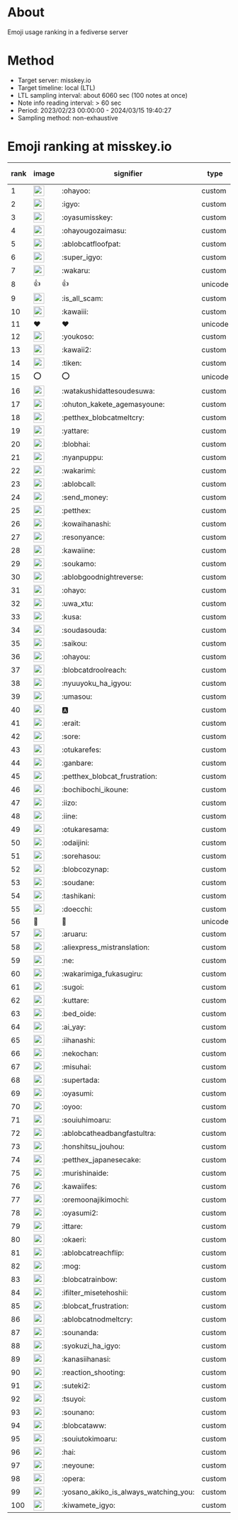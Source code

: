 # About
Emoji usage ranking in a fediverse server

# Method
- Target server: misskey.io
- Target timeline: local (LTL)
- LTL sampling interval: about 6060 sec (100 notes at once)
- Note info reading interval: > 60 sec
- Period: 2023/02/23 00:00:00 - 2024/03/15 19:40:27 
- Sampling method: non-exhaustive

# Emoji ranking at misskey.io

|rank|image|signifier|type|frequency score|
|----|----|----|----|----|
|1|<img height="24" src="https://misskey.io/emoji/ohayoo.webp">|:ohayoo:|custom|170200|
|2|<img height="24" src="https://misskey.io/emoji/igyo.webp">|:igyo:|custom|114098|
|3|<img height="24" src="https://misskey.io/emoji/oyasumisskey.webp">|:oyasumisskey:|custom|73807|
|4|<img height="24" src="https://misskey.io/emoji/ohayougozaimasu.webp">|:ohayougozaimasu:|custom|41324|
|5|<img height="24" src="https://misskey.io/emoji/ablobcatfloofpat.webp">|:ablobcatfloofpat:|custom|33492|
|6|<img height="24" src="https://misskey.io/emoji/super_igyo.webp">|:super_igyo:|custom|32208|
|7|<img height="24" src="https://misskey.io/emoji/wakaru.webp">|:wakaru:|custom|29087|
|8|👍|👍|unicode|24524|
|9|<img height="24" src="https://misskey.io/emoji/is_all_scam.webp">|:is_all_scam:|custom|23451|
|10|<img height="24" src="https://misskey.io/emoji/kawaiii.webp">|:kawaiii:|custom|21948|
|11|❤|❤|unicode|20387|
|12|<img height="24" src="https://misskey.io/emoji/youkoso.webp">|:youkoso:|custom|19640|
|13|<img height="24" src="https://misskey.io/emoji/kawaii2.webp">|:kawaii2:|custom|18908|
|14|<img height="24" src="https://misskey.io/emoji/tiken.webp">|:tiken:|custom|17112|
|15|⭕|⭕|unicode|16484|
|16|<img height="24" src="https://misskey.io/emoji/watakushidattesoudesuwa.webp">|:watakushidattesoudesuwa:|custom|16229|
|17|<img height="24" src="https://misskey.io/emoji/ohuton_kakete_agemasyoune.webp">|:ohuton_kakete_agemasyoune:|custom|16216|
|18|<img height="24" src="https://misskey.io/emoji/petthex_blobcatmeltcry.webp">|:petthex_blobcatmeltcry:|custom|15925|
|19|<img height="24" src="https://misskey.io/emoji/yattare.webp">|:yattare:|custom|15768|
|20|<img height="24" src="https://misskey.io/emoji/blobhai.webp">|:blobhai:|custom|15218|
|21|<img height="24" src="https://misskey.io/emoji/nyanpuppu.webp">|:nyanpuppu:|custom|14297|
|22|<img height="24" src="https://misskey.io/emoji/wakarimi.webp">|:wakarimi:|custom|14252|
|23|<img height="24" src="https://misskey.io/emoji/ablobcall.webp">|:ablobcall:|custom|13239|
|24|<img height="24" src="https://misskey.io/emoji/send_money.webp">|:send_money:|custom|13215|
|25|<img height="24" src="https://misskey.io/emoji/petthex.webp">|:petthex:|custom|12751|
|26|<img height="24" src="https://misskey.io/emoji/kowaihanashi.webp">|:kowaihanashi:|custom|12482|
|27|<img height="24" src="https://misskey.io/emoji/resonyance.webp">|:resonyance:|custom|11311|
|28|<img height="24" src="https://misskey.io/emoji/kawaiine.webp">|:kawaiine:|custom|11281|
|29|<img height="24" src="https://misskey.io/emoji/soukamo.webp">|:soukamo:|custom|11272|
|30|<img height="24" src="https://misskey.io/emoji/ablobgoodnightreverse.webp">|:ablobgoodnightreverse:|custom|10755|
|31|<img height="24" src="https://misskey.io/emoji/ohayo.webp">|:ohayo:|custom|10744|
|32|<img height="24" src="https://misskey.io/emoji/uwa_xtu.webp">|:uwa_xtu:|custom|10219|
|33|<img height="24" src="https://misskey.io/emoji/kusa.webp">|:kusa:|custom|9922|
|34|<img height="24" src="https://misskey.io/emoji/soudasouda.webp">|:soudasouda:|custom|9867|
|35|<img height="24" src="https://misskey.io/emoji/saikou.webp">|:saikou:|custom|9404|
|36|<img height="24" src="https://misskey.io/emoji/ohayou.webp">|:ohayou:|custom|9103|
|37|<img height="24" src="https://misskey.io/emoji/blobcatdroolreach.webp">|:blobcatdroolreach:|custom|8571|
|38|<img height="24" src="https://misskey.io/emoji/nyuuyoku_ha_igyou.webp">|:nyuuyoku_ha_igyou:|custom|8353|
|39|<img height="24" src="https://misskey.io/emoji/umasou.webp">|:umasou:|custom|7963|
|40|<img height="24" src="https://misskey.io/emoji/a.webp">|:a:|custom|7856|
|41|<img height="24" src="https://misskey.io/emoji/erait.webp">|:erait:|custom|7600|
|42|<img height="24" src="https://misskey.io/emoji/sore.webp">|:sore:|custom|7396|
|43|<img height="24" src="https://misskey.io/emoji/otukarefes.webp">|:otukarefes:|custom|7393|
|44|<img height="24" src="https://misskey.io/emoji/ganbare.webp">|:ganbare:|custom|7151|
|45|<img height="24" src="https://misskey.io/emoji/petthex_blobcat_frustration.webp">|:petthex_blobcat_frustration:|custom|7062|
|46|<img height="24" src="https://misskey.io/emoji/bochibochi_ikoune.webp">|:bochibochi_ikoune:|custom|7058|
|47|<img height="24" src="https://misskey.io/emoji/iizo.webp">|:iizo:|custom|7052|
|48|<img height="24" src="https://misskey.io/emoji/iine.webp">|:iine:|custom|6943|
|49|<img height="24" src="https://misskey.io/emoji/otukaresama.webp">|:otukaresama:|custom|6811|
|50|<img height="24" src="https://misskey.io/emoji/odaijini.webp">|:odaijini:|custom|6494|
|51|<img height="24" src="https://misskey.io/emoji/sorehasou.webp">|:sorehasou:|custom|6428|
|52|<img height="24" src="https://misskey.io/emoji/blobcozynap.webp">|:blobcozynap:|custom|6080|
|53|<img height="24" src="https://misskey.io/emoji/soudane.webp">|:soudane:|custom|5931|
|54|<img height="24" src="https://misskey.io/emoji/tashikani.webp">|:tashikani:|custom|5924|
|55|<img height="24" src="https://misskey.io/emoji/doecchi.webp">|:doecchi:|custom|5611|
|56|🎉|🎉|unicode|5575|
|57|<img height="24" src="https://misskey.io/emoji/aruaru.webp">|:aruaru:|custom|5479|
|58|<img height="24" src="https://misskey.io/emoji/aliexpress_mistranslation.webp">|:aliexpress_mistranslation:|custom|5460|
|59|<img height="24" src="https://misskey.io/emoji/ne.webp">|:ne:|custom|5419|
|60|<img height="24" src="https://misskey.io/emoji/wakarimiga_fukasugiru.webp">|:wakarimiga_fukasugiru:|custom|5389|
|61|<img height="24" src="https://misskey.io/emoji/sugoi.webp">|:sugoi:|custom|5256|
|62|<img height="24" src="https://misskey.io/emoji/kuttare.webp">|:kuttare:|custom|5227|
|63|<img height="24" src="https://misskey.io/emoji/bed_oide.webp">|:bed_oide:|custom|5135|
|64|<img height="24" src="https://misskey.io/emoji/ai_yay.webp">|:ai_yay:|custom|5114|
|65|<img height="24" src="https://misskey.io/emoji/iihanashi.webp">|:iihanashi:|custom|4997|
|66|<img height="24" src="https://misskey.io/emoji/nekochan.webp">|:nekochan:|custom|4936|
|67|<img height="24" src="https://misskey.io/emoji/misuhai.webp">|:misuhai:|custom|4877|
|68|<img height="24" src="https://misskey.io/emoji/supertada.webp">|:supertada:|custom|4836|
|69|<img height="24" src="https://misskey.io/emoji/oyasumi.webp">|:oyasumi:|custom|4803|
|70|<img height="24" src="https://misskey.io/emoji/oyoo.webp">|:oyoo:|custom|4771|
|71|<img height="24" src="https://misskey.io/emoji/souiuhimoaru.webp">|:souiuhimoaru:|custom|4734|
|72|<img height="24" src="https://misskey.io/emoji/ablobcatheadbangfastultra.webp">|:ablobcatheadbangfastultra:|custom|4681|
|73|<img height="24" src="https://misskey.io/emoji/honshitsu_jouhou.webp">|:honshitsu_jouhou:|custom|4656|
|74|<img height="24" src="https://misskey.io/emoji/petthex_japanesecake.webp">|:petthex_japanesecake:|custom|4562|
|75|<img height="24" src="https://misskey.io/emoji/murishinaide.webp">|:murishinaide:|custom|4514|
|76|<img height="24" src="https://misskey.io/emoji/kawaiifes.webp">|:kawaiifes:|custom|4433|
|77|<img height="24" src="https://misskey.io/emoji/oremoonajikimochi.webp">|:oremoonajikimochi:|custom|4229|
|78|<img height="24" src="https://misskey.io/emoji/oyasumi2.webp">|:oyasumi2:|custom|4204|
|79|<img height="24" src="https://misskey.io/emoji/ittare.webp">|:ittare:|custom|4066|
|80|<img height="24" src="https://misskey.io/emoji/okaeri.webp">|:okaeri:|custom|4019|
|81|<img height="24" src="https://misskey.io/emoji/ablobcatreachflip.webp">|:ablobcatreachflip:|custom|3976|
|82|<img height="24" src="https://misskey.io/emoji/mog.webp">|:mog:|custom|3960|
|83|<img height="24" src="https://misskey.io/emoji/blobcatrainbow.webp">|:blobcatrainbow:|custom|3914|
|84|<img height="24" src="https://misskey.io/emoji/ifilter_misetehoshii.webp">|:ifilter_misetehoshii:|custom|3837|
|85|<img height="24" src="https://misskey.io/emoji/blobcat_frustration.webp">|:blobcat_frustration:|custom|3833|
|86|<img height="24" src="https://misskey.io/emoji/ablobcatnodmeltcry.webp">|:ablobcatnodmeltcry:|custom|3809|
|87|<img height="24" src="https://misskey.io/emoji/sounanda.webp">|:sounanda:|custom|3721|
|88|<img height="24" src="https://misskey.io/emoji/syokuzi_ha_igyo.webp">|:syokuzi_ha_igyo:|custom|3615|
|89|<img height="24" src="https://misskey.io/emoji/kanasiihanasi.webp">|:kanasiihanasi:|custom|3609|
|90|<img height="24" src="https://misskey.io/emoji/reaction_shooting.webp">|:reaction_shooting:|custom|3572|
|91|<img height="24" src="https://misskey.io/emoji/suteki2.webp">|:suteki2:|custom|3559|
|92|<img height="24" src="https://misskey.io/emoji/tsuyoi.webp">|:tsuyoi:|custom|3460|
|93|<img height="24" src="https://misskey.io/emoji/sounano.webp">|:sounano:|custom|3436|
|94|<img height="24" src="https://misskey.io/emoji/blobcataww.webp">|:blobcataww:|custom|3411|
|95|<img height="24" src="https://misskey.io/emoji/souiutokimoaru.webp">|:souiutokimoaru:|custom|3387|
|96|<img height="24" src="https://misskey.io/emoji/hai.webp">|:hai:|custom|3381|
|97|<img height="24" src="https://misskey.io/emoji/neyoune.webp">|:neyoune:|custom|3352|
|98|<img height="24" src="https://misskey.io/emoji/opera.webp">|:opera:|custom|3241|
|99|<img height="24" src="https://misskey.io/emoji/yosano_akiko_is_always_watching_you.webp">|:yosano_akiko_is_always_watching_you:|custom|3197|
|100|<img height="24" src="https://misskey.io/emoji/kiwamete_igyo.webp">|:kiwamete_igyo:|custom|3113|
